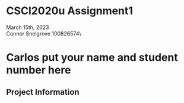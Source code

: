 # CSCI2020u Assignment1
March 15th, 2023\
Connor Snelgrove 100826574\
# Carlos put your name and student number here
## Project Information

